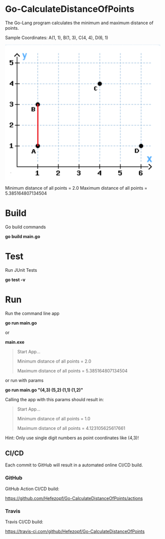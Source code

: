 # Go-CalculateDistanceOfPoints

The Go-Lang program calculates the minimum and maximum distance of points.

Sample Coordinates: A(1, 1), B(1, 3), C(4, 4), D(6, 1) 

![Coordinates](Coordinates.png "Coordinates")

Minimum distance of all points = 2.0
Maximum distance of all points = 5.385164807134504

# Build

Go build commands

**go build main.go**


# Test

Run JUnit Tests

**go test -v**


# Run

Run the command line app

**go run main.go**

or

**main.exe**

>Start App...
>
>Minimum distance of all points = 2.0
>
>Maximum distance of all points = 5.385164807134504

or run with params

**go run main.go "(4,3) (5,2) (1,1) (1,2)"**

Calling the app with this params should result in:
 
>Start App...
>
>Minimum distance of all points = 1.0
>
>Maximum distance of all points = 4.123105625617661

Hint: Only use single digit numbers as point coordinates like (4,3)!


## CI/CD

Each commit to GitHub will result in a automated online CI/CD build.


### GitHub

GitHub Action CI/CD build:

https://github.com/Hefezopf/Go-CalculateDistanceOfPoints/actions


### Travis

Travis CI/CD build:

https://travis-ci.com/github/Hefezopf/Go-CalculateDistanceOfPoints
